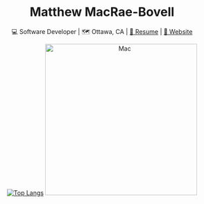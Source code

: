 
<div align="center">
    
# Matthew MacRae-Bovell


   💻 Software Developer | 🗺️ Ottawa, CA | <a href="https://drive.google.com/file/d/17BXO0uemAjefYHP6bXKdZmKiLD--HekM/view">📝 Resume</a> | <a href="https://matthewmacraebovell.com/">🔗 Website</a>


</div>
<div align="center">

[![Top Langs](https://github-readme-stats.vercel.app/api/top-langs/?username=mathyoumb)](https://github.com/anuraghazra/github-readme-stats)
<img src="https://github.com/MathyouMB/MathyouMB/blob/master/skill_wheel.gif" width="350px" alt="Mac">
</div>
